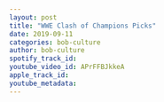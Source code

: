 ```yaml
---
layout: post
title: "WWE Clash of Champions Picks"
date: 2019-09-11
categories: bob-culture
author: bob-culture
spotify_track_id: 
youtube_video_id: APrFFBJkkeA
apple_track_id: 
youtube_metadata: 
---
```

